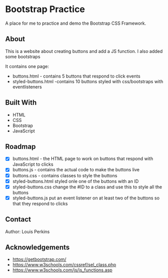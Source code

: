 # Bootstrap Practice

A place for me to practice and demo the Bootstrap CSS Framework.

## About

This is a website about creating buttons and add a JS function. I also added some bootstraps

It contains one page:

- buttons.html - contains 5 buttons that respond to click events
- styled-buttons.html -contains 10 buttons styled with css/bootstraps with eventlisteners

## Built With

- HTML
- CSS
- Bootstrap
- JavaScript

## Roadmap

- [x] buttons.html - the HTML page to work on buttons that respond with JavaScript to clicks
- [x] buttons.js - contains the actual code to make the buttons live
- [x] buttons.css - contains classes to style the buttons
- [x] styled-buttons.html styled onle one of the buttons with an ID
- [x] styled-buttons.css change the #ID to a class and use this to style all the buttons
- [x] styled-buttons.js put an event listener on at least two of the buttons so that they respond to clicks

## Contact

Author: Louis Perkins

## Acknowledgements

- https://getbootstrap.com/
- https://www.w3schools.com/cssref/sel_class.php
- https://www.w3schools.com/js/js_functions.asp
